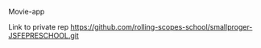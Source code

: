 Movie-app

Link to private rep https://github.com/rolling-scopes-school/smallproger-JSFEPRESCHOOL.git
